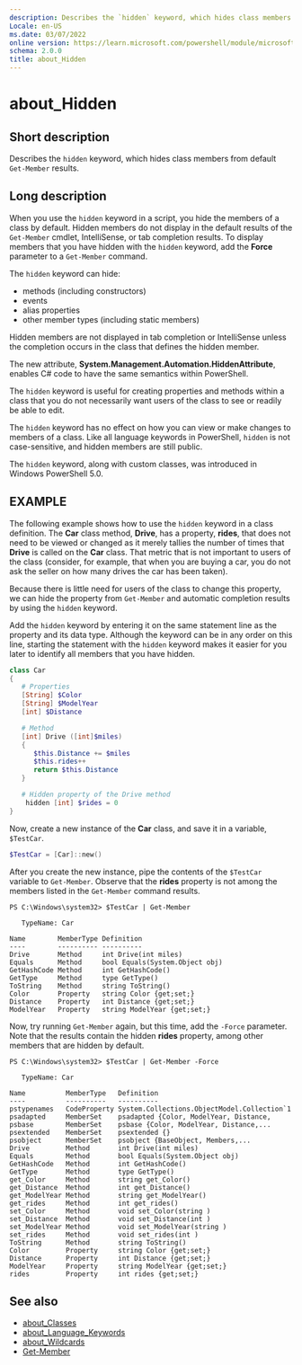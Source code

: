 ```yaml
---
description: Describes the `hidden` keyword, which hides class members from default `Get-Member` results.
Locale: en-US
ms.date: 03/07/2022
online version: https://learn.microsoft.com/powershell/module/microsoft.powershell.core/about/about_hidden?view=powershell-7.6&WT.mc_id=ps-gethelp
schema: 2.0.0
title: about_Hidden
---
```

# about_Hidden

## Short description

Describes the `hidden` keyword, which hides class members from default
`Get-Member` results.

## Long description

When you use the `hidden` keyword in a script, you hide the members of a class
by default. Hidden members do not display in the default results of the
`Get-Member` cmdlet, IntelliSense, or tab completion results. To display members
that you have hidden with the `hidden` keyword, add the **Force** parameter to a
`Get-Member` command.

The `hidden` keyword can hide:

- methods (including constructors)
- events
- alias properties
- other member types (including static members)

Hidden members are not displayed in tab completion or IntelliSense unless the
completion occurs in the class that defines the hidden member.

The new attribute, **System.Management.Automation.HiddenAttribute**, enables C#
code to have the same semantics within PowerShell.

The `hidden` keyword is useful for creating properties and methods within a
class that you do not necessarily want users of the class to see or readily be
able to edit.

The `hidden` keyword has no effect on how you can view or make changes to
members of a class. Like all language keywords in PowerShell, `hidden` is not
case-sensitive, and hidden members are still public.

The `hidden` keyword, along with custom classes, was introduced in Windows
PowerShell 5.0.

## EXAMPLE

The following example shows how to use the `hidden` keyword in a class
definition. The **Car** class method, **Drive**, has a property, **rides**, that
does not need to be viewed or changed as it merely tallies the number of times
that **Drive** is called on the **Car** class. That metric that is not important
to users of the class (consider, for example, that when you are buying a car,
you do not ask the seller on how many drives the car has been taken).

Because there is little need for users of the class to change this property, we
can hide the property from `Get-Member` and automatic completion results by
using the `hidden` keyword.

Add the `hidden` keyword by entering it on the same statement line as the
property and its data type. Although the keyword can be in any order on this
line, starting the statement with the `hidden` keyword makes it easier for you
later to identify all members that you have hidden.

```powershell
class Car
{
   # Properties
   [String] $Color
   [String] $ModelYear
   [int] $Distance

   # Method
   [int] Drive ([int]$miles)
   {
      $this.Distance += $miles
      $this.rides++
      return $this.Distance
   }

   # Hidden property of the Drive method
    hidden [int] $rides = 0
}
```

Now, create a new instance of the **Car** class, and save it in a variable,
`$TestCar`.

```powershell
$TestCar = [Car]::new()
```

After you create the new instance, pipe the contents of the `$TestCar` variable
to `Get-Member`. Observe that the **rides** property is not among the members
listed in the `Get-Member` command results.

```output
PS C:\Windows\system32> $TestCar | Get-Member

   TypeName: Car

Name        MemberType Definition
----        ---------- ----------
Drive       Method     int Drive(int miles)
Equals      Method     bool Equals(System.Object obj)
GetHashCode Method     int GetHashCode()
GetType     Method     type GetType()
ToString    Method     string ToString()
Color       Property   string Color {get;set;}
Distance    Property   int Distance {get;set;}
ModelYear   Property   string ModelYear {get;set;}

```

Now, try running `Get-Member` again, but this time, add the `-Force` parameter.
Note that the results contain the hidden **rides** property, among other members
that are hidden by default.

```output
PS C:\Windows\system32> $TestCar | Get-Member -Force

   TypeName: Car

Name          MemberType   Definition
----          ----------   ----------
pstypenames   CodeProperty System.Collections.ObjectModel.Collection`1
psadapted     MemberSet    psadapted {Color, ModelYear, Distance,
psbase        MemberSet    psbase {Color, ModelYear, Distance,...
psextended    MemberSet    psextended {}
psobject      MemberSet    psobject {BaseObject, Members,...
Drive         Method       int Drive(int miles)
Equals        Method       bool Equals(System.Object obj)
GetHashCode   Method       int GetHashCode()
GetType       Method       type GetType()
get_Color     Method       string get_Color()
get_Distance  Method       int get_Distance()
get_ModelYear Method       string get_ModelYear()
get_rides     Method       int get_rides()
set_Color     Method       void set_Color(string )
set_Distance  Method       void set_Distance(int )
set_ModelYear Method       void set_ModelYear(string )
set_rides     Method       void set_rides(int )
ToString      Method       string ToString()
Color         Property     string Color {get;set;}
Distance      Property     int Distance {get;set;}
ModelYear     Property     string ModelYear {get;set;}
rides         Property     int rides {get;set;}

```

## See also

- [about_Classes](about_Classes.md)
- [about_Language_Keywords](about_Language_Keywords.md)
- [about_Wildcards](about_Wildcards.md)
- [Get-Member](xref:Microsoft.PowerShell.Utility.Get-Member)
